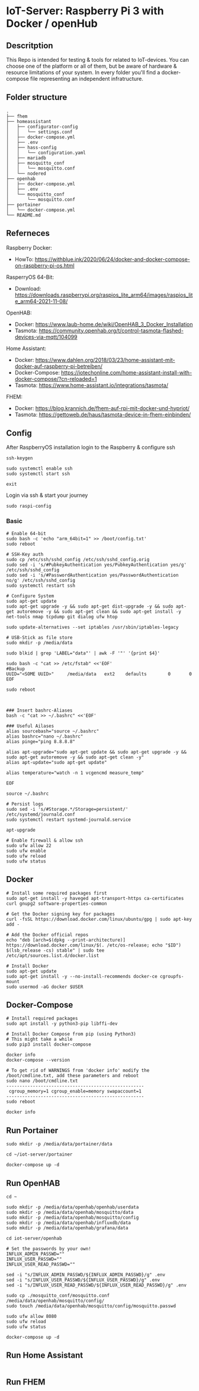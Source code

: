 # IoT-Server: Raspberry Pi 3 with Docker / openHub

## Descritption

This Repo is intended for testing & tools for related to IoT-devices.
You can choose one of the platform or all of them, but be aware of hardware & resource limitations of your system.
In every folder you'll find a docker-compose file representing an independent infratructure.

## Folder structure

```
.
├── fhem
├── homeassistant
│   ├── configurator-config
│   │   └── settings.conf
│   ├── docker-compose.yml
│   ├── .env
│   ├── hass-config
│   │   └── configuration.yaml
│   ├── mariadb
│   ├── mosquitto_conf
│   │   └── mosquitto.conf
│   └── nodered
├── openhab
│   ├── docker-compose.yml
│   ├── .env
│   └── mosquitto_conf
│       └── mosquitto.conf
├── portainer
│   └── docker-compose.yml
└── README.md
```

## Referneces

Raspberry Docker:
 * HowTo:  https://withblue.ink/2020/06/24/docker-and-docker-compose-on-raspberry-pi-os.html

RasperryOS 64-Bit:
 * Download: https://downloads.raspberrypi.org/raspios_lite_arm64/images/raspios_lite_arm64-2021-11-08/

OpenHAB:
 * Docker: https://www.laub-home.de/wiki/OpenHAB_3_Docker_Installation
 * Tasmota: https://community.openhab.org/t/control-tasmota-flashed-devices-via-mqtt/104099

Home Assistant:
 * Docker: https://www.dahlen.org/2018/03/23/home-assistant-mit-docker-auf-raspberry-pi-betreiben/
 * Docker-Compose: https://iotechonline.com/home-assistant-install-with-docker-compose/?cn-reloaded=1
 * Tasmota: https://www.home-assistant.io/integrations/tasmota/

FHEM:
 * Docker: https://blog.krannich.de/fhem-auf-rpi-mit-docker-und-hypriot/
 * Tasmota: https://gettoweb.de/haus/tasmota-device-in-fhem-einbinden/

## Config

After RaspberryOS installation login to the Raspberry & configure ssh
```
ssh-keygen

sudo systemctl enable ssh
sudo systemctl start ssh

exit
```

Login via ssh & start your journey
```
sudo raspi-config
```

### Basic

```
# Enable 64-bit
sudo bash -c 'echo "arm_64bit=1" >> /boot/config.txt'
sudo reboot

# SSH-Key auth
sudo cp /etc/ssh/sshd_config /etc/ssh/sshd_config.orig
sudo sed -i 's/#PubkeyAuthentication yes/PubkeyAuthentication yes/g' /etc/ssh/sshd_config
sudo sed -i 's/#PasswordAuthentication yes/PasswordAuthentication no/g' /etc/ssh/sshd_config
sudo systemctl restart ssh

# Configure System
sudo apt-get update
sudo apt-get upgrade -y && sudo apt-get dist-upgrade -y && sudo apt-get autoremove -y && sudo apt-get clean && sudo apt-get install -y net-tools nmap tcpdump git dialog ufw htop

sudo update-alternatives --set iptables /usr/sbin/iptables-legacy

# USB-Stick as file store
sudo mkdir -p /media/data

sudo blkid | grep 'LABEL="data"' | awk -F '"' '{print $4}'

sudo bash -c "cat >> /etc/fstab" <<'EOF'
#Backup
UUID="<SOME UUID>"     /media/data   ext2    defaults        0       0
EOF

sudo reboot



### Insert bashrc-Aliases
bash -c "cat >> ~/.bashrc" <<'EOF'

### Useful Ailases
alias sourcebash="source ~/.bashrc"
alias bashrc="nano ~/.bashrc"
alias pinge="ping 8.8.8.8"

alias apt-upgrade="sudo apt-get update && sudo apt-get upgrade -y && sudo apt-get autoremove -y && sudo apt-get clean -y"
alias apt-update="sudo apt-get update"

alias temperature="watch -n 1 vcgencmd measure_temp"

EOF

source ~/.bashrc

# Persist logs
sudo sed -i 's/#Storage.*/Storage=persistent/' /etc/systemd/journald.conf
sudo systemctl restart systemd-journald.service

apt-upgrade

# Enable firewall & allow ssh
sudo ufw allow 22
sudo ufw enable
sudo ufw reload
sudo ufw status
```

## Docker

```
# Install some required packages first
sudo apt-get install -y haveged apt-transport-https ca-certificates curl gnupg2 software-properties-common

# Get the Docker signing key for packages
curl -fsSL https://download.docker.com/linux/ubuntu/gpg | sudo apt-key add -

# Add the Docker official repos
echo "deb [arch=$(dpkg --print-architecture)] https://download.docker.com/linux/$(. /etc/os-release; echo "$ID") $(lsb_release -cs) stable" | sudo tee /etc/apt/sources.list.d/docker.list

# Install Docker
sudo apt-get update
sudo apt-get install -y --no-install-recommends docker-ce cgroupfs-mount
sudo usermod -aG docker $USER
```

## Docker-Compose

```
# Install required packages
sudo apt install -y python3-pip libffi-dev

# Install Docker Compose from pip (using Python3)
# This might take a while
sudo pip3 install docker-compose

docker info
docker-compose --version

# To get rid of WARNINGS from 'docker info' modify the /boot/cmdline.txt, add these parameters and reboot
sudo nano /boot/cmdline.txt
----------------------------------------------------
 cgroup_memory=1 cgroup_enable=memory swapaccount=1
----------------------------------------------------
sudo reboot

docker info
```

## Run Portainer

```
sudo mkdir -p /media/data/portainer/data

cd ~/iot-server/portainer

docker-compose up -d
```

## Run OpenHAB

```
cd ~

sudo mkdir -p /media/data/openhab/openhab/userdata
sudo mkdir -p /media/data/openhab/mosquitto/data
sudo mkdir -p /media/data/openhab/mosquitto/config
sudo mkdir -p /media/data/openhab/influxdb/data
sudo mkdir -p /media/data/openhab/grafana/data

cd iot-server/openhab

# Set the passwords by your own!
INFLUX_ADMIN_PASSWD=""
INFLUX_USER_PASSWD=""
INFLUX_USER_READ_PASSWD=""

sed -i "s/INFLUX_ADMIN_PASSWD/${INFLUX_ADMIN_PASSWD}/g" .env
sed -i "s/INFLUX_USER_PASSWD/${INFLUX_USER_PASSWD}/g" .env
sed -i "s/INFLUX_USER_READ_PASSWD/${INFLUX_USER_READ_PASSWD}/g" .env

sudo cp ./mosquitto_conf/mosquitto.conf /media/data/openhab/mosquitto/config/
sudo touch /media/data/openhab/mosquitto/config/mosquitto.passwd

sudo ufw allow 8080
sudo ufw reload
sudo ufw status

docker-compose up -d
```

## Run Home Assistant

```

```

## Run FHEM

```

```
